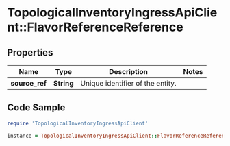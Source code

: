 # TopologicalInventoryIngressApiClient::FlavorReferenceReference

## Properties

Name | Type | Description | Notes
------------ | ------------- | ------------- | -------------
**source_ref** | **String** | Unique identifier of the entity. | 

## Code Sample

```ruby
require 'TopologicalInventoryIngressApiClient'

instance = TopologicalInventoryIngressApiClient::FlavorReferenceReference.new(source_ref: null)
```


